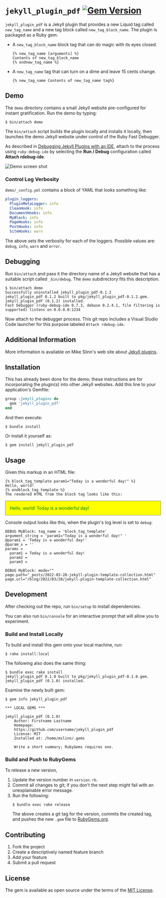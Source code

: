 `jekyll_plugin_pdf`
[![Gem Version](https://badge.fury.io/rb/jekyll_plugin_pdf.svg)](https://badge.fury.io/rb/jekyll_plugin_pdf)
===========

`jekyll_plugin_pdf` is a Jekyll plugin that provides a new Liquid tag called `new_tag_name` and a new tag block called `new_tag_block_name`.
The plugin is packaged as a Ruby gem.

 * A `new_tag_block_name` block tag that can do magic with its eyes closed.
   ```
   {% new_tag_name [arguments] %}
   Contents of new_tag_block_name
   {% endnew_tag_name %}
   ```
 * A `new_tag_name` tag that can turn on a dime and leave 15 cents change.
   ```
   {% new_tag_name Contents of new_tag_name tag%}
   ```


## Demo
The `demo` directory contains a small Jekyll website pre-configured for instant gratification.
Run the demo by typing:
```shell
$ bin/attach demo
```

The `bin/attach` script builds the plugin locally and installs it locally,
then launches the demo Jekyll website under control of the Ruby Fast Debugger.

As described in [Debugging Jekyll Plugins with an IDE](https://www.mslinn.com/blog/2022/02/21/jekyll-debugging.html),
attach to the process using `ruby-debug-ide` by selecting the **Run / Debug** configuration called **Attach rdebug-ide**.

![Demo screen shot](demo.png)

### Control Log Verbosity
`demo/_config.yml` contains a block of YAML that looks something like:
```yaml
plugin_loggers:
  PluginMetaLogger: info
  CleanHook: info
  DocumentHooks: info
  MyBlock: info
  PageHooks: info
  PostHooks: info
  SiteHooks: warn
```
The above sets the verbosity for each of the loggers.
Possible values are: `debug`, `info`, `warn` and `error`.


## Debugging
Run `bin/attach` and pass it the directory name of a Jekyll website that has a suitable script called `_bin/debug`.
The `demo` subdirectory fits this description.
```script
$ bin/attach demo
Successfully uninstalled jekyll_plugin_pdf-0.1.2
jekyll_plugin_pdf 0.1.2 built to pkg/jekyll_plugin_pdf-0.1.2.gem.
jekyll_plugin_pdf (0.1.2) installed.
Fast Debugger (ruby-debug-ide 0.7.3, debase 0.2.4.1, file filtering is supported) listens on 0.0.0.0:1234
```
Now attach to the debugger process.
This git repo includes a Visual Studio Code launcher for this purpose labeled `Attach rdebug-ide`.


## Additional Information
More information is available on Mike Slinn's web site about
[Jekyll plugins](https://www.mslinn.com/blog/index.html#Jekyll).


## Installation
This has already been done for the demo; these instructions are for incorporating the plugin(s) into other Jekyll websites.
Add this line to your application's Gemfile:

```ruby
group :jekyll_plugins do
  gem 'jekyll_plugin_pdf'
end
```

And then execute:

    $ bundle install

Or install it yourself as:

    $ gem install jekyll_plugin_pdf


## Usage

Given this markup in an HTML file:

```
{% block_tag_template param1="Today is a wonderful day!" %}
Hello, world!
{% endblock_tag_template %}
The rendered HTML from the block tag looks like this:
```

<p style="color: green; background-color: yellow; padding: 1em; border: solid thin grey;">Hello, world! Today is a wonderful day!</p>

Console output looks like this, when the plugin's log level is set to `debug`:
```
DEBUG MyBlock: tag_name = 'block_tag_template'
argument_string = 'param1="Today is a wonderful day!" '
@param1 = 'Today is a wonderful day!'
@param_x = ''
params =
  param1 = Today is a wonderful day!
  param2 =
  param3 =

DEBUG MyBlock: mode=""
page.path="_posts/2022-03-28-jekyll-plugin-template-collection.html"
page.url="/blog/2022/03/28/jekyll-plugin-template-collection.html"
```


## Development

After checking out the repo, run `bin/setup` to install dependencies.

You can also run `bin/console` for an interactive prompt that will allow you to experiment.


### Build and Install Locally
To build and install this gem onto your local machine, run:
```shell
$ rake install:local
```

The following also does the same thing:
```shell
$ bundle exec rake install
jekyll_plugin_pdf 0.1.0 built to pkg/jekyll_plugin_pdf-0.1.0.gem.
jekyll_plugin_pdf (0.1.0) installed.
```

Examine the newly built gem:
```shell
$ gem info jekyll_plugin_pdf

*** LOCAL GEMS ***

jekyll_plugin_pdf (0.1.0)
    Author: Firstname Lastname
    Homepage:
    https://github.com/username/jekyll_plugin_pdf
    License: MIT
    Installed at: /home/mslinn/.gems

    Write a short summary; RubyGems requires one.
```


### Build and Push to RubyGems
To release a new version,
  1. Update the version number in `version.rb`.
  2. Commit all changes to git; if you don't the next step might fail with an unexplainable error message.
  3. Run the following:
     ```shell
     $ bundle exec rake release
     ```
     The above creates a git tag for the version, commits the created tag,
     and pushes the new `.gem` file to [RubyGems.org](https://rubygems.org).


## Contributing

1. Fork the project
2. Create a descriptively named feature branch
3. Add your feature
4. Submit a pull request


## License

The gem is available as open source under the terms of the [MIT License](https://opensource.org/licenses/MIT).
